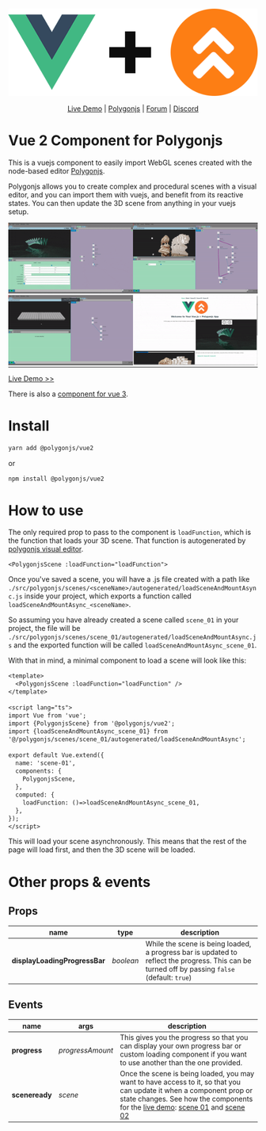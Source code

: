 
<p align="center">
<img src="https://github.com/polygonjs/polygonjs-assets/blob/master/tutorials/vue/logos.png?raw=true" alt="Vuejs + Polygonjs"></img>
</p>

<p align="center">
<a href="https://polygonjs.com/vue2">Live Demo</a> |
<a href="https://polygonjs.com">Polygonjs</a> |
<a href="https://polygonjs.com/forum">Forum</a> |
<a href="https://polygonjs.com/discord">Discord</a>
</p>


# Vue 2 Component for Polygonjs

This is a vuejs component to easily import WebGL scenes created with the node-based editor [Polygonjs](https://polygonjs.com).

Polygonjs allows you to create complex and procedural scenes with a visual editor, and you can import them with vuejs, and benefit from its reactive states. You can then update the 3D scene from anything in your vuejs setup.

<table style="margin=0px;padding:0px">
	<tr style="margin=0px;padding:0px">
		<td style="margin=0px;padding:0px"><img src="https://github.com/polygonjs/polygonjs-assets/blob/master/tutorials/vue/scene_01.gif?raw=true"></img></td>
		<td style="margin=0px;padding:0px"><img src="https://github.com/polygonjs/polygonjs-assets/blob/master/tutorials/vue/scene_02.gif?raw=true"></img></td>
	</tr>
	<tr style="margin=0px;padding:0px">
		<td style="margin=0px;padding:0px"><img src="https://github.com/polygonjs/polygonjs-assets/blob/master/tutorials/vue/scene_03.gif?raw=true"></img></td>
		<td style="margin=0px;padding:0px"><img src="https://github.com/polygonjs/polygonjs-assets/blob/master/tutorials/vue/vue_example.gif?raw=true"></img></td>
	</tr>
</table>

[Live Demo >>](https://polygonjs.com/vue2)

There is also a [component for vue 3](https://github.com/polygonjs/polygonjs-vue3).

# Install

``` bash
yarn add @polygonjs/vue2
```

or

``` bash
npm install @polygonjs/vue2
```

# How to use

The only required prop to pass to the component is `loadFunction`, which is the function that loads your 3D scene. That function is autogenerated by [polygonjs visual editor](https://polygonjs.com/docs/getting_started).

``` vue
<PolygonjsScene :loadFunction="loadFunction">
```

Once you've saved a scene, you will have a .js file created with a path like `./src/polygonjs/scenes/<sceneName>/autogenerated/loadSceneAndMountAsync.js` inside your project, which exports a function called `loadSceneAndMountAsync_<sceneName>`.

So assuming you have already created a scene called `scene_01` in your project, the file will be `./src/polygonjs/scenes/scene_01/autogenerated/loadSceneAndMountAsync.js` and the exported function will be called `loadSceneAndMountAsync_scene_01`.

With that in mind, a minimal component to load a scene will look like this:

``` vue
<template>
  <PolygonjsScene :loadFunction="loadFunction" />
</template>

<script lang="ts">
import Vue from 'vue';
import {PolygonjsScene} from '@polygonjs/vue2';
import {loadSceneAndMountAsync_scene_01} from '@/polygonjs/scenes/scene_01/autogenerated/loadSceneAndMountAsync';

export default Vue.extend({
  name: 'scene-01',
  components: {
    PolygonjsScene,
  },
  computed: {
    loadFunction: ()=>loadSceneAndMountAsync_scene_01,
  },
});
</script>
```

This will load your scene asynchronously. This means that the rest of the page will load first, and then the 3D scene will be loaded.

# Other props & events

## Props
| name | type | description |
|---|----|----|
| **displayLoadingProgressBar** | *boolean* | While the scene is being loaded, a progress bar is updated to reflect the progress. This can be turned off by passing `false` (default: `true`) |

## Events

| name | args | description |
|---|----|----|
| **progress** | *progressAmount* | This gives you the progress so that you can display your own progress bar or custom loading component if you want to use another than the one provided. |
| **sceneready** | *scene* | Once the scene is being loaded, you may want to have access to it, so that you can update it when a component prop or state changes. See how the components for the [live demo](https://polygonjs.com/vue2): [scene 01](https://github.com/polygonjs/polygonjs-vue2-example/blob/main/src/views/Scene01.vue) and [scene 02](https://github.com/polygonjs/polygonjs-vue2-example/blob/main/src/views/Scene02.vue) |



